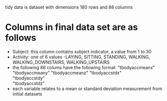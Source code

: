tidy data is dataset with dimensions 180 rows and 88 columns

#  Columns in final data set are as follows
- Subject: this column contains subject indicator, a value from 1 to 30
- Activity: one of 6 values -LAYING, SITTING, STANDING, WALKING, WALKING_DOWNSTAIRS, WALKING_UPSTAIRS
- the following 86 colums have the following format:
      "tbodyaccmeanx" 
      "tbodyaccmeany" 
      "tbodyaccmeanz" 
      "tbodyaccstdx"  
      "tbodyaccstdy"  
      "tbodyaccstdz" 
- each variable relates to a mean or standard deviation measurement from initial datasets
      
      
